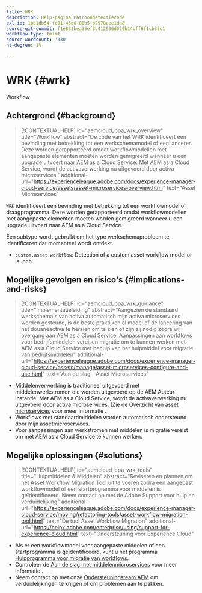 ```yaml
---
title: WRK
description: Help-pagina Patroondetectiecode
exl-id: 1be1db54-fc91-45d0-80b5-b2978eee1da8
source-git-commit: f1e833bea35ef3b412936d529b14bff6f1cb35c1
workflow-type: tm+mt
source-wordcount: '330'
ht-degree: 1%

---
```


# WRK {#wrk}

Workflow

## Achtergrond {#background}

>[!CONTEXTUALHELP]
>id="aemcloud_bpa_wrk_overview"
>title="Workflow"
>abstract="De code van het WRK identificeert een bevinding met betrekking tot een werkschemamodel of een lancerer. Deze worden gerapporteerd omdat workflowmodellen met aangepaste elementen moeten worden gemigreerd wanneer u een upgrade uitvoert naar AEM as a Cloud Service. Met AEM as a Cloud Service, wordt de activaverwerking nu uitgevoerd door activa microservices."
>additional-url="https://experienceleague.adobe.com/docs/experience-manager-cloud-service/assets/asset-microservices-overview.html" text="Asset Microservices"

`WRK` identificeert een bevinding met betrekking tot een workflowmodel of draagprogramma. Deze worden gerapporteerd omdat workflowmodellen met aangepaste elementen moeten worden gemigreerd wanneer u een upgrade uitvoert naar AEM as a Cloud Service.

Een subtype wordt gebruikt om het type werkschemaprobleem te identificeren dat momenteel wordt ontdekt.

* `custom.asset.workflow`: Detection of a custom asset workflow model or launch.

## Mogelijke gevolgen en risico&#39;s {#implications-and-risks}

>[!CONTEXTUALHELP]
>id="aemcloud_bpa_wrk_guidance"
>title="Implementatieleiding"
>abstract="Aangezien de standaard werkschema&#39;s van activa automatisch mijn activa microservices worden gesteund, is de beste praktijken al model of de lancering van het douaneactiva te herzien om te zien of zijn zij nodig zodra wij overgang aan AEM as a Cloud Service. Aanpassingen aan workflows voor bedrijfsmiddelen vereisen migratie om te kunnen werken met AEM as a Cloud Service met behulp van het hulpmiddel voor migratie van bedrijfsmiddelen"
>additional-url="https://experienceleague.adobe.com/docs/experience-manager-cloud-service/assets/manage/asset-microservices-configure-and-use.html" text="Aan de slag - Asset Microservices"

* Middelenverwerking is traditioneel uitgevoerd met middelenwerkstromen die worden uitgevoerd op de AEM Auteur-instantie. Met AEM as a Cloud Service, wordt de activaverwerking nu uitgevoerd door activa microservices. (Zie de [Overzicht van asset microservices](https://experienceleague.adobe.com/docs/experience-manager-cloud-service/assets/asset-microservices-overview.html) voor meer informatie .
* Workflows met standaardmiddelen worden automatisch ondersteund door mijn assetmicroservices.
* Voor aanpassingen aan werkstromen met middelen is migratie vereist om met AEM as a Cloud Service te kunnen werken.

## Mogelijke oplossingen {#solutions}

>[!CONTEXTUALHELP]
>id="aemcloud_bpa_wrk_tools"
>title="Hulpmiddelen &amp; Middelen"
>abstract="Reviseren en plannen om het Asset Workflow Migration Tool uit te voeren zodra een aangepast workflowmodel of een startprogramma voor middelen is geïdentificeerd. Neem contact op met de Adobe Support voor hulp en verduidelijking"
>additional-url="https://experienceleague.adobe.com/docs/experience-manager-cloud-service/moving/refactoring-tools/asset-workflow-migration-tool.html" text="De tool Asset Workflow Migration"
>additional-url="https://helpx.adobe.com/enterprise/using/support-for-experience-cloud.html" text="Ondersteuning voor Experience Cloud"

* Als er een workflowmodel voor aangepaste middelen of een startprogramma is geïdentificeerd, kunt u het programma [Hulpprogramma voor migratie van workflows](https://experienceleague.adobe.com/docs/experience-manager-cloud-service/moving/refactoring-tools/asset-workflow-migration-tool.html).
* Controleer de [Aan de slag met middelenmicroservices](https://experienceleague.adobe.com/docs/experience-manager-cloud-service/assets/manage/asset-microservices-configure-and-use.html) voor meer informatie .
* Neem contact op met onze [Ondersteuningsteam AEM](https://helpx.adobe.com/enterprise/using/support-for-experience-cloud.html) om verduidelijkingen te krijgen of om problemen aan te pakken.
